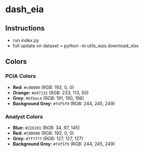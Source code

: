 # dash_eia

## Instructions

- run index.py
- full update on dataset = python -m utils_wps.download_xlsx

## Colors

### PCIA Colors
- **Red:** `#c00000` (RGB: 192, 0, 0)
- **Orange:** `#e97132` (RGB: 233, 113, 50)
- **Grey:** `#bfbec4` (RGB: 191, 190, 196)
- **Background Grey:** `#f4f5f9` (RGB: 244, 245, 249)

### Analyst Colors
- **Blue:** `#226191` (RGB: 34, 97, 145)
- **Red:** `#C00000` (RGB: 192, 0, 0)
- **Grey:** `#7f7f7f` (RGB: 127, 127, 127)
- **Background Grey:** `#f4f5f9` (RGB: 244, 245, 249)